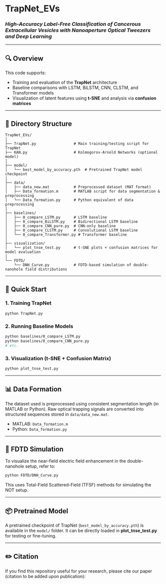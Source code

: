 # **TrapNet_EVs**  
### *High-Accuracy Label-Free Classification of Cancerous Extracellular Vesicles with Nanoaperture Optical Tweezers and Deep Learning*


---

## 🔍 **Overview**

This code supports:

- Training and evaluation of the **TrapNet** architecture  
- Baseline comparisons with LSTM, BiLSTM, CNN, CLSTM, and Transformer models  
- Visualization of latent features using **t-SNE** and analysis via **confusion matrices**

---

## 📁 **Directory Structure**

```
TrapNet_EVs/
│
├── TrapNet.py                 # Main training/testing script for TrapNet
├── KAN.py                     # Kolmogorov-Arnold Networks (optional model)
│
├── model/
│   └── best_model_by_accuracy.pth  # Pretrained TrapNet model checkpoint
│
├── data/
│   ├── data_new.mat           # Preprocessed dataset (MAT format)
│   ├── Data_formation.m       # MATLAB script for data segmentation & preprocessing
│   └── Data_formation.py      # Python equivalent of data preprocessing
│
├── baselines/
│   ├── 0_compare_LSTM.py      # LSTM baseline
│   ├── 0_compare_BiLSTM.py    # Bidirectional LSTM baseline
│   ├── 0_compare_CNN_pure.py  # CNN-only baseline
│   ├── 0_compare_CLSTM.py     # Convolutional LSTM baseline
│   └── 0_compare_Transformer.py # Transformer baseline
│
├── visualization/
│   └── plot_tnse_test.py      # t-SNE plots + confusion matrices for model evaluation
│
└── FDTD/
    └── DNH_Curve.py           # FDTD-based simulation of double-nanohole field distributions
```

---

## 🚀 **Quick Start**

### **1. Training TrapNet**

```bash
python TrapNet.py
```

### **2. Running Baseline Models**

```bash
python baselines/0_compare_LSTM.py
python baselines/0_compare_CNN_pure.py
# etc.
```

### **3. Visualization (t-SNE + Confusion Matrix)**

```bash
python plot_tnse_test.py
```

---

## 📊 **Data Formation**

The dataset used is preprocessed using consistent segmentation length (in MATLAB or Python). Raw optical trapping signals are converted into structured sequences stored in `data/data_new.mat`.

- MATLAB: `Data_formation.m`
- Python: `Data_formation.py`

---

## 📡 **FDTD Simulation**

To visualize the near-field electric field enhancement in the double-nanohole setup, refer to:

```bash
python FDTD/DNH_Curve.py
```

This uses Total-Field Scattered-Field (TFSF) methods for simulating the NOT setup.

---

## 📦 **Pretrained Model**

A pretrained checkpoint of TrapNet (`best_model_by_accuracy.pth`) is available in the `model/` folder. It can be directly loaded in **plot_tnse_test.py** for testing or fine-tuning.

---

## ✏️ **Citation**

If you find this repository useful for your research, please cite our paper (citation to be added upon publication):


